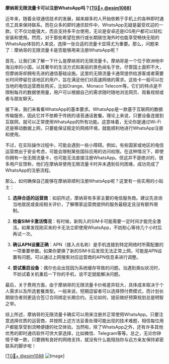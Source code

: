 **摩纳哥无限流量卡可以注册WhatsApp吗？[[TG💪+ @esim1088](https://t.me/s/esim1088)]**

近年来，随着全球通信技术的发展，越来越多的人开始依赖于手机上的各种即时通讯工具来保持联系。而在众多的即时通讯软件中，WhatsApp无疑是最受欢迎的一款。它不仅功能强大，而且支持多平台使用，无论是安卓还是iOS用户都可以轻松安装和使用。然而，对于那些希望在旅行或长期居住海外时也能享受畅快无阻的WhatsApp体验的人来说，选择一张合适的流量卡显得尤为重要。那么，问题来了：摩纳哥的无限流量卡是否能够用来注册WhatsApp呢？

首先，让我们来了解一下什么是摩纳哥的无限流量卡。摩纳哥是一个位于欧洲地中海沿岸的小国，以其奢华的生活方式和美丽的景色闻名于世。尽管国土面积不大，但摩纳哥却拥有先进的通信基础设施。这里的无限流量卡通常提供给游客或者需要长时间停留在该地区的用户，旨在满足他们对高速网络的需求。这些卡一般可以在当地的电信运营商处购买，比如Orange、Monaco Telecom等。它们的特点是不限制每月的数据使用量，用户可以根据自己的需求随时随地浏览网页、观看视频或者与朋友聊天。

接下来，我们来看看WhatsApp的基本要求。WhatsApp是一款基于互联网的数据传输服务，因此它并不依赖于传统的语音通话套餐。理论上来说，只要设备连接到互联网，就可以正常使用WhatsApp的所有功能。这意味着，无论你是通过Wi-Fi还是移动数据上网，只要能保证稳定的网络环境，就能顺利地进行WhatsApp注册和使用。

不过，在实际操作过程中，可能会遇到一些小障碍。例如，有些国家或地区的电信运营商出于安全考虑，可能会限制某些国际应用的访问权限。在这种情况下，即使你拥有一张无限流量卡，也可能无法直接注册WhatsApp。但这并不是绝对的，很多用户反馈称，他们在摩纳哥使用无限流量卡时并未遇到任何困难，成功完成了WhatsApp的注册流程。

那么，如何确保自己能够在摩纳哥顺利注册WhatsApp呢？这里有一些实用的小贴士：

1. **选择合适的运营商**：如前所述，摩纳哥有多家主要的电信服务商。建议先咨询当地居民或查阅相关评价，了解哪家运营商提供的服务最稳定且没有额外限制。
   
2. **检查SIM卡激活情况**：有时候，新购入的SIM卡可能需要一定时间才能完全激活。如果发现刚买来的卡无法立即使用WhatsApp，不妨耐心等待几个小时后再试一次。

3. **确认APN设置正确**：APN（接入点名称）是手机连接到特定网络时所需配置的一项重要参数。如果你更换了新的SIM卡后发现无法正常上网，可能是APN设置有问题。可以通过上网搜索对应运营商的APN信息来进行调整。

4. **尝试重启设备**：偶尔也会出现因为系统缓存导致的问题。当遇到类似状况时，不妨试着关机重启一下你的手机，说不定就能解决问题。

最后，关于费用方面，由于摩纳哥的无限流量卡价格差异较大，具体成本取决于个人需求以及所选套餐类型。一般来说，短期逗留者可以选择预付费模式，而计划长期居住者则更适合签订合同绑定长期合约。无论如何，提前做好预算规划总是明智之举。

综上所述，摩纳哥的无限流量卡确实可以用来注册并正常使用WhatsApp。只要注意选择优质的运营商，并按照上述方法妥善处理可能出现的技术难题，相信每位用户都能享受到流畅便捷的社交体验。当然啦，除了WhatsApp之外，还有许多其他优秀的即时通讯软件可供大家选择，比如微信、Telegram等等。总之，无论你钟情于哪一款，只要拥有良好的网络支持，就没有什么能阻挡你与远方亲友保持紧密联系的脚步啦！

[[TG💪+ @esim1088](https://t.me/s/esim1088) ![Image](https://i.postimg.cc/4NQfJmqS/Snipaste-2025-05-13-00-14-12.png)]